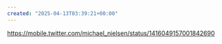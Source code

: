 ```yaml
---
created: "2025-04-13T03:39:21+00:00"
---
```

https://mobile.twitter.com/michael_nielsen/status/1416049157001842690

 